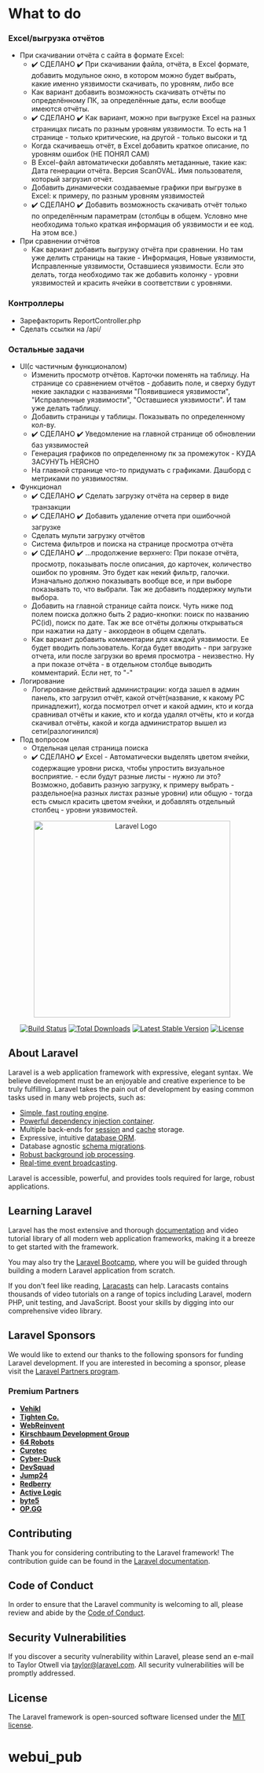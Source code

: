 # What to do
### Excel/выгрузка отчётов
- При скачивании отчёта с сайта в формате Excel:
    -  ✔️ СДЕЛАНО ✔️  При скачивании файла, отчёта, в Excel формате, добавить модульное окно, в котором можно будет выбрать, какие именно уязвимости скачивать, по уровням, либо все
    - Как вариант добавить возможность скачивать отчёты по определённому ПК, за определённые даты, если вообще имеются отчёты.
    - ✔️ СДЕЛАНО ✔️ Как вариант, можно при выгрузке Excel на разных страницах писать по разным уровням уязвимости. То есть на 1 странице - только критические, на другой - только высоки и тд
    - Когда скачиваешь отчёт, в Excel добавить краткое описание, по уровням ошибок (НЕ ПОНЯЛ САМ)
    - В Excel-файл автоматически добавлять метаданные, такие как: Дата генерации отчёта. Версия ScanOVAL. Имя пользователя, который загрузил отчёт.
    - Добавить динамически создаваемые графики при выгрузке в Excel: к примеру, по разным уровням уязвимостей
    -  ✔️ СДЕЛАНО ✔️  Добавить возможность скачивать отчёт только по определённым параметрам (столбцы в общем. Условно мне необходима только краткая информация об уязвимости и ее код. На этом все.)
- При сравнении отчётов
    - Как вариант добавить выгрузку отчёта при сравнении. Но там уже делить страницы на такие - Информация, Новые уязвимости, Исправленные уязвимости, Оставшиеся уязвимости. Если это делать, тогда необходимо так же добавить колонку - уровни уязвимостей и красить ячейки в соответствии с уровнями.
### Контроллеры
- Зарефакторить ReportController.php
- Сделать ссылки на /api/
### Остальные задачи
- UI(с частичным функционалом)
    - Изменить просмотр отчётов. Карточки поменять на таблицу. На странице со сравнением отчётов - добавить поле, и сверху будут некие закладки с названиями "Появившиеся уязвимости", "Исправленные уязвимости", "Оставшиеся уязвимости". И там уже делать таблицу. 
    - Добавить страницы у таблицы. Показывать по определенному кол-ву.
    -  ✔️ СДЕЛАНО ✔️  Уведомление на главной странице об обновлении баз уязвимостей
    - Генерация графиков по определенному пк за промежуток - КУДА ЗАСУНУТЬ НЕЯСНО
    - На главной странице что-то придумать с графиками. Дашборд с метриками по уязвимостям.
- Функционал
    - ✔️ СДЕЛАНО ✔️ Сделать загрузку отчёта на сервер в виде транзакции
    - ✔️ СДЕЛАНО ✔️ Добавить удаление отчета при ошибочной загрузке
    - Сделать мульти загрузку отчётов
    - Система фильтров и поиска на странице просмотра отчёта
    -  ✔️ СДЕЛАНО ✔️  ...продолжение верхнего: При показе отчёта, просмотр, показывать после описания, до карточек, количество ошибок по уровням. Это будет как некий фильтр, галочки. Изначально должно показывать вообще все, и при выборе показывать то, что выбрали. Так же добавить поддержку мульти выбора.
    - Добавить на главной странице сайта поиск. Чуть ниже под полем поиска должно быть 2 радио-кнопки: поиск по названию PC(id), поиск по дате. Так же все отчёты должны открываться при нажатии на дату - аккордеон в общем сделать.
    - Как вариант добавить комментарии для каждой уязвимости. Ее будет вводить пользователь. Когда будет вводить - при загрузке отчета, или после загрузки во время просмотра - неизвестно. Ну а при показе отчёта - в отдельном столбце выводить комментарий. Если нет, то "-"
- Логирование
    - Логирование действий администрации: когда зашел в админ панель, кто загрузил отчёт, какой отчёт(название, к какому PC принадлежит), когда посмотрел отчет и какой админ, кто и когда сравнивал отчёты и какие, кто и когда удалял отчёты, кто и когда скачивал отчёты, какой и когда администратор вышел из сети(разлогинился)
- Под вопросом
    - Отдельная целая страница поиска
    -  ✔️ СДЕЛАНО ✔️  Excel - Автоматически выделять цветом ячейки, содержащие уровни риска, чтобы упростить визуальное восприятие. - если будут разные листы - нужно ли это? Возможно, добавить разную загрузку, к примеру выбрать - раздельное(на разных листах разные уровни) или общую - тогда есть смысл красить цветом ячейки, и добавлять отдельный столбец - уровни уязвимостей.




<p align="center"><a href="https://laravel.com" target="_blank"><img src="https://raw.githubusercontent.com/laravel/art/master/logo-lockup/5%20SVG/2%20CMYK/1%20Full%20Color/laravel-logolockup-cmyk-red.svg" width="400" alt="Laravel Logo"></a></p>

<p align="center">
<a href="https://github.com/laravel/framework/actions"><img src="https://github.com/laravel/framework/workflows/tests/badge.svg" alt="Build Status"></a>
<a href="https://packagist.org/packages/laravel/framework"><img src="https://img.shields.io/packagist/dt/laravel/framework" alt="Total Downloads"></a>
<a href="https://packagist.org/packages/laravel/framework"><img src="https://img.shields.io/packagist/v/laravel/framework" alt="Latest Stable Version"></a>
<a href="https://packagist.org/packages/laravel/framework"><img src="https://img.shields.io/packagist/l/laravel/framework" alt="License"></a>
</p>

## About Laravel

Laravel is a web application framework with expressive, elegant syntax. We believe development must be an enjoyable and creative experience to be truly fulfilling. Laravel takes the pain out of development by easing common tasks used in many web projects, such as:

- [Simple, fast routing engine](https://laravel.com/docs/routing).
- [Powerful dependency injection container](https://laravel.com/docs/container).
- Multiple back-ends for [session](https://laravel.com/docs/session) and [cache](https://laravel.com/docs/cache) storage.
- Expressive, intuitive [database ORM](https://laravel.com/docs/eloquent).
- Database agnostic [schema migrations](https://laravel.com/docs/migrations).
- [Robust background job processing](https://laravel.com/docs/queues).
- [Real-time event broadcasting](https://laravel.com/docs/broadcasting).

Laravel is accessible, powerful, and provides tools required for large, robust applications.

## Learning Laravel

Laravel has the most extensive and thorough [documentation](https://laravel.com/docs) and video tutorial library of all modern web application frameworks, making it a breeze to get started with the framework.

You may also try the [Laravel Bootcamp](https://bootcamp.laravel.com), where you will be guided through building a modern Laravel application from scratch.

If you don't feel like reading, [Laracasts](https://laracasts.com) can help. Laracasts contains thousands of video tutorials on a range of topics including Laravel, modern PHP, unit testing, and JavaScript. Boost your skills by digging into our comprehensive video library.

## Laravel Sponsors

We would like to extend our thanks to the following sponsors for funding Laravel development. If you are interested in becoming a sponsor, please visit the [Laravel Partners program](https://partners.laravel.com).

### Premium Partners

- **[Vehikl](https://vehikl.com/)**
- **[Tighten Co.](https://tighten.co)**
- **[WebReinvent](https://webreinvent.com/)**
- **[Kirschbaum Development Group](https://kirschbaumdevelopment.com)**
- **[64 Robots](https://64robots.com)**
- **[Curotec](https://www.curotec.com/services/technologies/laravel/)**
- **[Cyber-Duck](https://cyber-duck.co.uk)**
- **[DevSquad](https://devsquad.com/hire-laravel-developers)**
- **[Jump24](https://jump24.co.uk)**
- **[Redberry](https://redberry.international/laravel/)**
- **[Active Logic](https://activelogic.com)**
- **[byte5](https://byte5.de)**
- **[OP.GG](https://op.gg)**

## Contributing

Thank you for considering contributing to the Laravel framework! The contribution guide can be found in the [Laravel documentation](https://laravel.com/docs/contributions).

## Code of Conduct

In order to ensure that the Laravel community is welcoming to all, please review and abide by the [Code of Conduct](https://laravel.com/docs/contributions#code-of-conduct).

## Security Vulnerabilities

If you discover a security vulnerability within Laravel, please send an e-mail to Taylor Otwell via [taylor@laravel.com](mailto:taylor@laravel.com). All security vulnerabilities will be promptly addressed.

## License

The Laravel framework is open-sourced software licensed under the [MIT license](https://opensource.org/licenses/MIT).
# webui_pub
